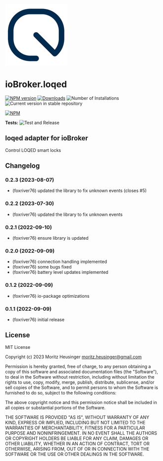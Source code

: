 ![Logo](admin/loqed.png)
# ioBroker.loqed

[![NPM version](https://img.shields.io/npm/v/iobroker.loqed.svg)](https://www.npmjs.com/package/iobroker.loqed)
[![Downloads](https://img.shields.io/npm/dm/iobroker.loqed.svg)](https://www.npmjs.com/package/iobroker.loqed)
![Number of Installations](https://iobroker.live/badges/loqed-installed.svg)
![Current version in stable repository](https://iobroker.live/badges/loqed-stable.svg)

[![NPM](https://nodei.co/npm/iobroker.loqed.png?downloads=true)](https://nodei.co/npm/iobroker.loqed/)

**Tests:** ![Test and Release](https://github.com/foxriver76/ioBroker.loqed/workflows/Test%20and%20Release/badge.svg)

## loqed adapter for ioBroker

Control LOQED smart locks

## Changelog
<!--
    Placeholder for the next version (at the beginning of the line):
    ### **WORK IN PROGRESS**
-->
### 0.2.3 (2023-08-07)
* (foxriver76) updated the library to fix unknown events (closes #5)

### 0.2.2 (2023-07-30)
* (foxriver76) updated the library to fix unknown events

### 0.2.1 (2022-09-10)
* (foxriver76) ensure library is updated

### 0.2.0 (2022-09-09)
* (foxriver76) connection handling implemented
* (foxriver76) some bugs fixed
* (foxriver76) battery level updates implemented

### 0.1.2 (2022-09-09)
* (foxriver76) io-package optimizations

### 0.1.1 (2022-09-09)
* (foxriver76) initial release

## License
MIT License

Copyright (c) 2023 Moritz Heusinger <moritz.heusinger@gmail.com>

Permission is hereby granted, free of charge, to any person obtaining a copy
of this software and associated documentation files (the "Software"), to deal
in the Software without restriction, including without limitation the rights
to use, copy, modify, merge, publish, distribute, sublicense, and/or sell
copies of the Software, and to permit persons to whom the Software is
furnished to do so, subject to the following conditions:

The above copyright notice and this permission notice shall be included in all
copies or substantial portions of the Software.

THE SOFTWARE IS PROVIDED "AS IS", WITHOUT WARRANTY OF ANY KIND, EXPRESS OR
IMPLIED, INCLUDING BUT NOT LIMITED TO THE WARRANTIES OF MERCHANTABILITY,
FITNESS FOR A PARTICULAR PURPOSE AND NONINFRINGEMENT. IN NO EVENT SHALL THE
AUTHORS OR COPYRIGHT HOLDERS BE LIABLE FOR ANY CLAIM, DAMAGES OR OTHER
LIABILITY, WHETHER IN AN ACTION OF CONTRACT, TORT OR OTHERWISE, ARISING FROM,
OUT OF OR IN CONNECTION WITH THE SOFTWARE OR THE USE OR OTHER DEALINGS IN THE
SOFTWARE.

